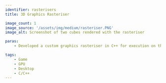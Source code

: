 ```yaml
---
identifier: rasterisers
title: 3D Graphics Rasteriser

image_count: 1
image_source: '/assets/img/medium/rasteriser.PNG'
image_alt: Screenshot of two cubes rendered with the rasteriser

paras:
    - Developed a custom graphics rasteriser in C++ for execution on the CPU and another using OpenGL.

tags:
    - Game
    - GPU
    - Desktop
    - C/C++
---
```

